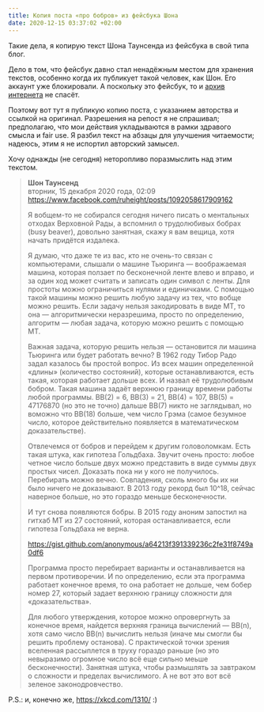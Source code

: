 ```yaml
---
title: Копия поста «про бобров» из фейсбука Шона
date: 2020-12-15 03:37:02 +02:00
---
```


Такие дела, я копирую текст Шона Таунсенда из фейсбука в свой типа блог.

Дело в том, что фейсбук давно стал ненадёжным местом для хранения текстов, особенно когда их публикует такой человек, как Шон. Его аккаунт уже блокировали. А поскольку это фейсбук, то и [архив интернета](https://archive.org) не спасёт.

Поэтому вот тут я публикую копию поста, с указанием авторства и ссылкой на оригинал. Разрешения на репост я не спрашивал; предполагаю, что мои действия укладываются в рамки здравого смысла и fair use. Я разбил текст на абзацы для улучшения читаемости; надеюсь, этим я не испортил авторский замысел.

Хочу однажды (не сегодня) неторопливо поразмыслить над этим текстом.

> **Шон Таунсенд**\
> вторник, 15 декабря 2020 года, 02:09\
> <https://www.facebook.com/ruheight/posts/1092058617909162>
>
> Я вобщем-то не собирался сегодня ничего писать о ментальных отходах Верховной Рады, а вспомнил о трудолюбивых бобрах (busy beaver), довольно занятная, скажу я вам вещица, хотя начать придётся издалека.
>
> Я думаю, что даже те из вас, кто не очень-то связан с компьютерами, слышали о машине Тьюринга — воображаемая машина, которая ползает по бесконечной ленте влево и вправо, и за один ход может считать и записать один символ с ленты. Для простоты можно ограничиться нулями и единичками. С помощью такой машины можно решить любую задачу из тех, что вобще можно решить. Если задачу нельзя закодировать в виде МТ, то она — алгоритмически неразрешима, просто по определению, алгоритм — любая задача, которую можно решить с помощью МТ.
>
> Важная задача, которую решить нельзя — остановится ли машина Тьюринга или будет работать вечно? В 1962 году Тибор Радо задал казалось бы простой вопрос. Из всех машин определенной «длины» (количество состояний), которые останавливаются, есть такая, которая работает дольше всех. И назвал её трудолюбивым бобром. Такая машина задаёт верхнюю границу времени работы любой программы. BB(2) = 6, BB(3) = 21, BB(4) = 107, BB(5) = 47176870 (но это не точно) дальше BB(7) никто не заглядывал, но воможно что BB(18) больше, чем число Грэма (самое безумное число, которое действительно появляется в математическом доказательстве).
>
> Отвлечемся от бобров и перейдем к другим головоломкам. Есть такая штука, как гипотеза Гольдбаха. Звучит очень просто: любое четное число больше двух можно представить в виде суммы двух простых чисел. Доказать пока ни у кого не получилось. Перебирать можно вечно. Совпадения, сколь много бы их ни было ничего не доказывают. В 2013 году рекорд был 10^18, сейчас наверное больше, но это гораздо меньше бесконечности.
>
> И тут снова появляются бобры. В 2015 году аноним запостил на гитхаб МТ из 27 состояний, которая останавливается, если гипотеза Гольдбаха не верна.
>
> <https://gist.github.com/anonymous/a64213f391339236c2fe31f8749a0df6> 
>
> Программа просто перебирает варианты и останавливается на первом противоречии. И по определению, если эта программа работает конечное время, то она работает не дольше, чем бобер номер 27, который задает верхнюю границу сложности для «доказательства».
>
> Для любого утверждения, которое можно опровергнуть за конечное время, найдется верхняя граница вычислений — BB(n), хотя само число BB(n) вычислить нельзя (иначе мы смогли бы решить проблему останова). С практической точки зрения вселенная рассыплется в труху гораздо раньше (но это невыразимо огромное число всё еще сильно меьше бесконечности). Занятная штука, чтобы размышлять за завтраком о сложности и пределах вычислимого. А не вот это вот всё зеленое законодровчество.

P.S.: и, конечно же, <https://xkcd.com/1310/> :)
